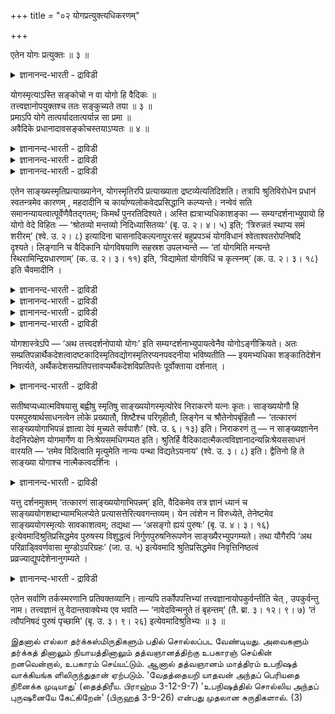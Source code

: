 +++
title = "०२ योगप्रत्युक्त्यधिकरणम्"

+++

एतेन योगः प्रत्युक्तः ॥ ३ ॥  
<details><summary>ज्ञानानन्द-भारती - द्राविडी</summary>

एदेन योग: प्रत्युक्त: ॥ ३ ॥
</details>

योगस्मृत्याऽस्ति सङ्कोचो न वा योगो हि वैदिकः ॥  
तत्त्वज्ञानोपयुक्तश्च ततः सङ्कुच्यते तया ॥ ३ ॥  
प्रमाऽपि योगे तात्पर्यादतात्पर्यान्न सा प्रमा ॥  
अवैदिके प्रधानादावसङ्कोचस्तयाऽप्यतः ॥ ४ ॥  
<details><summary>ज्ञानानन्द-भारती - द्राविडी</summary>

--वैयासिग न्यायमाला
</details>

<details><summary>ज्ञानानन्द-भारती - द्राविडी</summary>

योगस्मिरुदियिऩाल् सङ्गोसम् उण्डा, इल्लैया? योगम् ऎऩ्बदु
वेदत्तैयॊट्टिऩदु, तत्वत्तै अऱिव तऱ्कु उबयोगमायुळ्ळदु। आगैयाल् अदिऩाल्
सङ्गोसम् उण्डु।
</details>

<details><summary>ज्ञानानन्द-भारती - द्राविडी</summary>

(योगस्मिरुदिक्कु) योग विषयत्तिल् तात्पर्य मिरुप्पदाल् पिरमाणमाग इरुन्द
पोदिलुम् वेदविरुत् तमाऩ पिरदाऩम् मुदलिय विषयत्तिल् तात्पर्यमिल्ला
तदिऩाल्, अदु पिरमाणमागादु। आगैयाल् अदिऩालुम् सङ्गोसम् किडैयादु।
</details>

एतेन साङ्ख्यस्मृतिप्रत्याख्यानेन, योगस्मृतिरपि प्रत्याख्याता
द्रष्टव्येत्यतिदिशति। तत्रापि श्रुतिविरोधेन प्रधानं स्वतन्त्रमेव कारणम्
, महदादीनि च कार्याण्यलोकवेदप्रसिद्धानि कल्प्यन्ते। नन्वेवं सति
समानन्यायत्वात्पूर्वेणैवैतद्गतम्; किमर्थं पुनरतिदिश्यते। अस्ति
ह्यत्राभ्यधिकाशङ्का — सम्यग्दर्शनाभ्युपायो हि योगो वेदे विहितः —
‘श्रोतव्यो मन्तव्यो निदिध्यासितव्यः’ (बृ. उ. २। ४। ५) इति;
‘त्रिरुन्नतं स्थाप्य समं शरीरम्’ (श्वे. उ. २। ८) इत्यादिना
चासनादिकल्पनापुरःसरं बहुप्रपञ्चं योगविधानं श्वेताश्वतरोपनिषदि दृश्यते।
लिङ्गानि च वैदिकानि योगविषयाणि सहस्रश उपलभ्यन्ते — ‘तां योगमिति मन्यन्ते
स्थिरामिन्द्रियधारणाम्’ (क. उ. २। ३। ११) इति, ‘विद्यामेतां योगविधिं च
कृत्स्नम्’ (क. उ. २। ३। १८) इति चैवमादीनि ।

<details><summary>ज्ञानानन्द-भारती - द्राविडी</summary>

(मुऩ् अदिगरणत्तिल् साङ्ग्यस्मिरुदि अप्रमाणमॆऩ्ऱुम् अदऩाल् समऩ्वयत्तिऱ्कु
विरोद मिल्लै ऎऩ्ऱुम् अदैक्कॊण्डु च्रुत्यर्त्तत्तै माऱ्ऱक्कूडादॆऩ्ऱुम्
कूऱप्पट्टदु। आऩालुम् योगमाऩदु तत्वञाऩत्तिऱ्कु सादऩ माऩदालुम्
उबनिषत्तुक्कळिलुम्, कीदैयिलुम् वेदान्द किरन्दङ् गळिलुम् योगत्तैप्पऱ्ऱि
सिऱप्पागक् कूऱियिरुप्पदालुम् योग स्मिरुदि पिरमाणम्दाऩ् इदऩुडऩ् समऩ्
वयत्तिऱ्कु विरोदमेऱ्पडुवदाल् सुरुदियिऩ् अर्त्तत्तै माऱ्ऱ वेण्डुम् ऎऩ्ऱु
पूर्वबक्षम्।
</details>

<details><summary>ज्ञानानन्द-भारती - द्राविडी</summary>

योगस्मिरुदियिल् तत्वञाऩ सादऩमाऩ अष्टाङ्गयोगत्तैच् चॊल्लुम् पागम्
वेदार्त्तत्तै ऒट्टियिरुप्पदाल् पिरमाणम्दाऩ्। आऩाल् तत्व विषयत्तिल्
साङ्ग्यस्मिरुदियैप् पोलवे वेदविरुत् तमाग पिरदाऩ कारणवादत्तैयुम्
अप्रसित्तमाऩ महदादि कल्बऩैगळैयुम् ऒप्पुक्कॊण्डिरुप्पदाल् अन्द अंसत्तिल्
अप्रमाणम्दाऩ्। अदऩ् विरोदम् तोषमागादु। इदैक्कॊण्डु सुरुदियिऩ् अर्त्तत्तै
सङ्गोसम् सॆय्दु माऱ्ऱुवदु युक्तमिल्लै ऎऩ्ऱु सित्तान्दम्)।
</details>

<details><summary>ज्ञानानन्द-भारती - द्राविडी</summary>

‘इदऩाल्' साङ्गिय स्मिरुदियै मऱुप्पदिऩाल्, योग स्मिरुदियुङ्गूड
मऱुक्कप्पट्टुविट्टदाग अऱिय वेण्डुमॆऩ्ऱु अदिदेसम् सॆय्गिऱार्। अङ्गेयुम्
(योगस्मिरुदियिलुम्) सुरुदिक्कु विरोदमाग स्वदन्द्र माऩ पिरदाऩमे कारणम्
ऎऩ्ऱुम्, उलगत्तिलुम्, वेदत्तिलुम् पिरसित्तमिल्लाद महत् मुदलाऩ
कार्यङ्गळुम् कल्बिक्कप्पडुगिऩ्ऱऩ।
</details>

<details><summary>ज्ञानानन्द-भारती - द्राविडी</summary>

अप्पडियाऩाल् नियायम् समाऩमायिरुक्कैयिल्, मुऩ् (अदिगरणत्तिल्)
सॊऩ्ऩदिऩालेये इदु सॊल्लप्पट्टदाग आगिविट्टदे, ऎदऱ्काग मऱुबडियुम् अदिदेसम्
सॆय्यप्पडुगिऱदु? ऎऩिल् इङ्गे अदिगमा युळ्ळ आसङ्गै इरुक्किऱदु। सम्यक्
तरिसऩत्तिऱ्कु उबाय माग वेदत्तिलेये योगम् विदिक्कप्पट्टिरुक्किऱदल् लवा?
‘केट्क वेण्डियदु, मऩऩम् सॆय्यवेण्डियदु, निदित्यासऩम् सॆय्य वेण्डियदु'
(पिरुहत् २-४-५) मूऩ्ऱु (मार्बु, कऴुत्तु, तलै) उयर्न्ददाग सममाग सरीरत्तै
वैत्तुक्कॊण्डु (सुवेदा २-८) ऎऩ्बदु मुदलाऩदिऩाल् आसऩम् मुदलियदै
एऱ्पडुत्तिक् कॊळ्वदै मुऩ्ऩिट्टु वॆगुविस्तारमाग सुवेदा सुवदर उबनिषत्तिल्
योगत्तै विदित्तिरुप्पदु काणप् पडुगिऱदु। योग विषयमाग वेदत्तिल् लिङ्गङ्गळ्
आयिरक्कणक्काग काणुगिऩ्ऱऩ। 'स्तिरमाग इन्दिरियङ् गळैक् कट्टुप्पडुत्तुवदाऩ
अदै योगम् ऎऩ्ऱु करुदुगिऱार्गळ्' (काडग २-६-११) 'इन्द वित्यैयैयुम्, योग
विषयमाऩ विदिबूरावैयुम्' (काडग २-३-१८) ऎऩ्बदु मुदलाऩदुम्।
</details>

योगशास्त्रेऽपि — ‘अथ तत्त्वदर्शनोपायो योगः’ इति
सम्यग्दर्शनाभ्युपायत्वेनैव योगोऽङ्गीक्रियते। अतः
सम्प्रतिपन्नार्थैकदेशत्वादष्टकादिस्मृतिवद्योगस्मृतिरप्यनपवदनीया
भविष्यतीति — इयमभ्यधिका शङ्कातिदेशेन निवर्त्यते,
अर्थैकदेशसम्प्रतिपत्तावप्यर्थैकदेशविप्रतिपत्तेः पूर्वोक्ताया दर्शनात् ।

<details><summary>ज्ञानानन्द-भारती - द्राविडी</summary>

योग सास्तिरत्तिलुम्, 'इऩि तत्वत्तै अऱिवदऱ्कु उबायमाऩ योगम्' ऎऩ्ऱु सम्यक्
तर्सऩत् तिऱ्कु उबायमागवे योगम् अङ्गीगरिक्कप्पट्टिरुक्किऱदु। आगैयाल्,
सम्मदमायुळ्ळ विषयत्तिलेये ऒरु अंसमायिरुप्पदाल्, योग स्मिरुदियुङ्गूड,
अष्टगै मुदलियदै विदिक्कुम् स्मिरुदिबोल, निरागरिक्कत् तगाददायिरुक्किऱदु।
इव्विदम् इन्द अदिगमायुळ्ळ सङ्गैयुम् अदिदेसत्तिऩाल् निवर्त्ति
सॆय्यप्पडुगिऱदु। विषयत्तिल् ऒरु अंसम् सम्मदमायिरुन्दबोदिलुम् कूड,
विषयत्तिल् ऒरु अंसत्तिल् वित्यासम् मुऩ् सॊऩ्ऩबडि काणप्पडुवदाल्।
</details>

सतीष्वप्यध्यात्मविषयासु बह्वीषु स्मृतिषु साङ्ख्ययोगस्मृत्योरेव निराकरणे
यत्नः कृतः। साङ्ख्ययोगौ हि परमपुरुषार्थसाधनत्वेन लोके प्रख्यातौ,
शिष्टैश्च परिगृहीतौ, लिङ्गेन च श्रौतेनोपबृंहितौ — ‘तत्कारणं
साङ्ख्ययोगाभिपन्नं ज्ञात्वा देवं मुच्यते सर्वपाशैः’ (श्वे. उ. ६। १३)
इति। निराकरणं तु — न साङ्ख्यज्ञानेन वेदनिरपेक्षेण योगमार्गेण वा
निःश्रेयसमधिगम्यत इति। श्रुतिर्हि
वैदिकादात्मैकत्वविज्ञानादन्यन्निःश्रेयससाधनं वारयति — ‘तमेव विदित्वाति
मृत्युमेति नान्यः पन्था विद्यतेऽयनाय’ (श्वे. उ. ३। ८) इति। द्वैतिनो हि
ते साङ्ख्या योगाश्च नात्मैकत्वदर्शिनः ।

<details><summary>ज्ञानानन्द-भारती - द्राविडी</summary>

अत्यात्म विषयमाऩ पल स्मिरुदिगळिलिरुन्द पोदिलुम्, साङ्गिय स्मिरुदि, योग
स्मिरुदि इव्विरण्डै मात्तिरम् निरागरणम् सॆय्वदिल् यत्तऩम्
सॆय्यप्पट्टिरुक्किऱदु। एऩॆऩ्ऱाल्, साङ्गियमुम् योगमुम् उत्तममाऩ
पुरुषार्त्तत्तिऱ्कु सादऩमॆऩ्ऱु उलगत्तिल् पिरसित्तियडैन् दिरुक्किऩ्ऱऩ।
सिष्टर्गळाल् अङ्गीगरिक्कप्पट्टि मिरुक्किऩ्ऱऩ। सुरुदियिलुळ्ळ
लिङ्गत्तिऩालुम् पलप्पडुत्तप्पट्टिरुक्किऩ्ऱऩ। 'अन्द कामङ्गळुक्कुक्
कारणमायुळ्ळ साङ्गिय योगङ्गळाल् अऱियप्पडुम् तेवरैयऱिन्दु, ऎल्लाक् कट्टुक्
कळिलिरुन्दुम् विडुबडुगिऱाऩ्' (सुवेदा ६-१३) ऎऩ्ऱु निरागरणमो वेदत्तै
अबेक्षिक्कामलुळ्ळ साङ्गिय ञाऩत्तिऩालो, योग मार्क्कत्तिऩालो निच्रेयसम्
(मोक्षम्) अडैयप्पडुवदिल्लै ऎऩ्ऱु। सुरुदियो, ‘अवरै अऱिवदिऩाल्दाऩ्
मिरुत्युवैक् कडक्किऱाऩ्। मोक्षत्तिऱ्कु वेऱु वऴि किडैयादु' (सुवेदा ३-८)
ऎऩ्ऱु वेदत्तिल् सॊल्लिय आत्मा ऒऩ्ऱायिरुप्पदै अऱिवदैत् तविर, निच्रेयस्
सादऩमाग वेऱु ऎदैयुम् मऱुक्किऱदु। साङ्गियर्गळुम्, योगिगळुम् त्वैदिगळ्
(इरण्डावदै ऒप्पुक्कॊळ्गिऱवर्गळ्), आत्मा ऒऩ्ऱुदाऩॆऩ्ऱ अऱिवुळ्ळवर्गळिल्लै।
</details>

यत्तु दर्शनमुक्तम् ‘तत्कारणं साङ्ख्ययोगाभिपन्नम्’ इति, वैदिकमेव तत्र
ज्ञानं ध्यानं च साङ्ख्ययोगशब्दाभ्यामभिलप्येते
प्रत्यासत्तेरित्यवगन्तव्यम्। येन त्वंशेन न विरुध्येते, तेनेष्टमेव
साङ्ख्ययोगस्मृत्योः सावकाशत्वम्; तद्यथा — ‘असङ्गो ह्ययं पुरुषः’ (बृ. उ.
४। ३। १६) इत्येवमादिश्रुतिप्रसिद्धमेव पुरुषस्य विशुद्धत्वं
निर्गुणपुरुषनिरूपणेन साङ्ख्यैरभ्युपगम्यते। तथा यौगैरपि ‘अथ
परिव्राड्विवर्णवासा मुण्डोऽपरिग्रहः’ (जा. उ. ५) इत्येवमादि
श्रुतिप्रसिद्धमेव निवृत्तिनिष्ठत्वं प्रव्रज्याद्युपदेशेनानुगम्यते ।

<details><summary>ज्ञानानन्द-भारती - द्राविडी</summary>

‘अवैगळुक्कुक् कारणम् साङ्गिय योगत्तिऩाल् अऱियप्पडुम्' ऎऩ्ऱु ऎदु
काण्बदागच् चॊल्लप्पट्टदो, अङ्गे 'साङ्गिय सप्तत्तिऩालुम्, योग
सप्तत्तिऩालुम् वेदत्तिल् सॊल्लियुळ्ळ ञाऩमुम्, तियाऩमुम् ताऩ्
सॊल्लप्पट्टिरुक्किऱदॆऩ्ऱु अऱिय वेण्डुम्। समीबत्तिल् इरुप्पदाल्। आऩाल्
ऎन्द अंसत्तिल् विरोदप्पडविल्लैयो, अन्द अंसत्तिल् साङ्गिय योग
स्मिरुदिगळुक्कु इडमुळ्ळदाय् इरुप्पदु इष्टमेदाऩ्। अदॆप्पडियॆऩ्ऱाल्,
'इन्दप् पुरुषऩ् पऱ्ऱऱ्ऱवऩे' (पिरुहत् ४-३-१६) ऎऩ्बदु मुदलिय सुरुदि कळिल्
पिरसित्तमायुळ्ळ पुरुषऩुडैय सुत्तत्तऩ्मै पुरुषऩ् कुणमऱ्ऱवऩॆऩ्ऱु निरूबणम्
सॆय्वदु मूलमाय् साङ्गियर्गळाल् ऒप्पुक्कॊळ्ळप्पडुगिऱदु। अप्पडिये
योगर्गळालुम्, 'इऩि परिव्राजगऩ् विवर् णमाऩ वस्तिरम् उडैयवऩ्, मुण्डऩ्,
परिक्रहमिल् लादवऩ्' (जाबाल। ५) ऎऩ्बदु मुदलिय सुरुदिप्पिरसित् तमाऩ
निवर्त्ति मार्क्कत्तिल् निलैत्तिरुप्पदु सन्यासम् मुदलियवै उबदेसिप्पदाल्,
अऩुसरिक्कप्पडुगिऱदु।
</details>

एतेन सर्वाणि तर्कस्मरणानि प्रतिवक्तव्यानि। तान्यपि तर्कोपपत्तिभ्यां
तत्त्वज्ञानायोपकुर्वन्तीति चेत् , उपकुर्वन्तु नाम। तत्त्वज्ञानं तु
वेदान्तवाक्येभ्य एव भवति — ‘नावेदविन्मनुते तं बृहन्तम्’ (तै. ब्रा. ३।
१२। ९। ७) ‘तं त्वौपनिषदं पुरुषं पृच्छामि’ (बृ. उ. ३। ९। २६)
इत्येवमादिश्रुतिभ्यः ॥ ३ ॥

இதனால் எல்லா தர்க்கஸ்மிருதிகளும் பதில் சொல்லப்பட வேண்டியது. அவைகளும்
தர்க்கத் தினாலும் நியாயத்தினாலும் தத்வஞானத்திற்கு உபகாரஞ் செய்கின்
றனவென்றால், உபகாரம் செய்யட்டும். ஆனால் தத்வஞானம் மாத்திரம் உபநிஷத்
வாக்கியங்க ளிலிருந்துதான் ஏற்படும். 'வேதத்தையறி யாதவன் அந்தப் பெரியதை
நினைக்க முடியாது' (தைத்திரீய. பிராஹ்ம 3-12-9-7) 'உபநிஷத்தில் சொல்லிய
அந்தப் புருஷனையே கேட்கிறேன்' (பிருஹத் 3-9-26) என்பது முதலான சுருதிகளால்.
(3)
